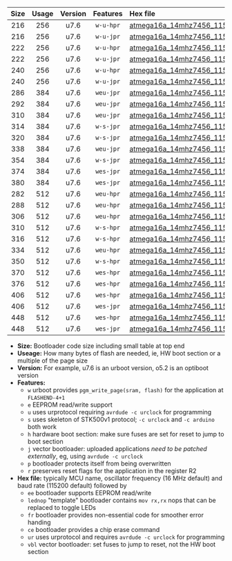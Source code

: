 |Size|Usage|Version|Features|Hex file|
|:-:|:-:|:-:|:-:|:--|
|216|256|u7.6|`w-u-hpr`|[atmega16a_14mhz7456_115200bps_ur.hex](https://raw.githubusercontent.com/stefanrueger/urboot/main//atmega16a_14mhz7456_115200bps_ur.hex)|
|216|256|u7.6|`w-u-jpr`|[atmega16a_14mhz7456_115200bps_ur_vbl.hex](https://raw.githubusercontent.com/stefanrueger/urboot/main//atmega16a_14mhz7456_115200bps_ur_vbl.hex)|
|222|256|u7.6|`w-u-hpr`|[atmega16a_14mhz7456_115200bps_lednop_ur.hex](https://raw.githubusercontent.com/stefanrueger/urboot/main//atmega16a_14mhz7456_115200bps_lednop_ur.hex)|
|222|256|u7.6|`w-u-jpr`|[atmega16a_14mhz7456_115200bps_lednop_ur_vbl.hex](https://raw.githubusercontent.com/stefanrueger/urboot/main//atmega16a_14mhz7456_115200bps_lednop_ur_vbl.hex)|
|240|256|u7.6|`w-u-hpr`|[atmega16a_14mhz7456_115200bps_lednop_fr_ur.hex](https://raw.githubusercontent.com/stefanrueger/urboot/main//atmega16a_14mhz7456_115200bps_lednop_fr_ur.hex)|
|240|256|u7.6|`w-u-jpr`|[atmega16a_14mhz7456_115200bps_lednop_fr_ur_vbl.hex](https://raw.githubusercontent.com/stefanrueger/urboot/main//atmega16a_14mhz7456_115200bps_lednop_fr_ur_vbl.hex)|
|286|384|u7.6|`weu-jpr`|[atmega16a_14mhz7456_115200bps_ee_ur_vbl.hex](https://raw.githubusercontent.com/stefanrueger/urboot/main//atmega16a_14mhz7456_115200bps_ee_ur_vbl.hex)|
|292|384|u7.6|`weu-jpr`|[atmega16a_14mhz7456_115200bps_ee_lednop_ur_vbl.hex](https://raw.githubusercontent.com/stefanrueger/urboot/main//atmega16a_14mhz7456_115200bps_ee_lednop_ur_vbl.hex)|
|310|384|u7.6|`weu-jpr`|[atmega16a_14mhz7456_115200bps_ee_lednop_fr_ur_vbl.hex](https://raw.githubusercontent.com/stefanrueger/urboot/main//atmega16a_14mhz7456_115200bps_ee_lednop_fr_ur_vbl.hex)|
|314|384|u7.6|`w-s-jpr`|[atmega16a_14mhz7456_115200bps_vbl.hex](https://raw.githubusercontent.com/stefanrueger/urboot/main//atmega16a_14mhz7456_115200bps_vbl.hex)|
|320|384|u7.6|`w-s-jpr`|[atmega16a_14mhz7456_115200bps_lednop_vbl.hex](https://raw.githubusercontent.com/stefanrueger/urboot/main//atmega16a_14mhz7456_115200bps_lednop_vbl.hex)|
|338|384|u7.6|`weu-jpr`|[atmega16a_14mhz7456_115200bps_ee_lednop_fr_ce_ur_vbl.hex](https://raw.githubusercontent.com/stefanrueger/urboot/main//atmega16a_14mhz7456_115200bps_ee_lednop_fr_ce_ur_vbl.hex)|
|354|384|u7.6|`w-s-jpr`|[atmega16a_14mhz7456_115200bps_lednop_fr_vbl.hex](https://raw.githubusercontent.com/stefanrueger/urboot/main//atmega16a_14mhz7456_115200bps_lednop_fr_vbl.hex)|
|374|384|u7.6|`wes-jpr`|[atmega16a_14mhz7456_115200bps_ee_vbl.hex](https://raw.githubusercontent.com/stefanrueger/urboot/main//atmega16a_14mhz7456_115200bps_ee_vbl.hex)|
|380|384|u7.6|`wes-jpr`|[atmega16a_14mhz7456_115200bps_ee_lednop_vbl.hex](https://raw.githubusercontent.com/stefanrueger/urboot/main//atmega16a_14mhz7456_115200bps_ee_lednop_vbl.hex)|
|282|512|u7.6|`weu-hpr`|[atmega16a_14mhz7456_115200bps_ee_ur.hex](https://raw.githubusercontent.com/stefanrueger/urboot/main//atmega16a_14mhz7456_115200bps_ee_ur.hex)|
|288|512|u7.6|`weu-hpr`|[atmega16a_14mhz7456_115200bps_ee_lednop_ur.hex](https://raw.githubusercontent.com/stefanrueger/urboot/main//atmega16a_14mhz7456_115200bps_ee_lednop_ur.hex)|
|306|512|u7.6|`weu-hpr`|[atmega16a_14mhz7456_115200bps_ee_lednop_fr_ur.hex](https://raw.githubusercontent.com/stefanrueger/urboot/main//atmega16a_14mhz7456_115200bps_ee_lednop_fr_ur.hex)|
|310|512|u7.6|`w-s-hpr`|[atmega16a_14mhz7456_115200bps.hex](https://raw.githubusercontent.com/stefanrueger/urboot/main//atmega16a_14mhz7456_115200bps.hex)|
|316|512|u7.6|`w-s-hpr`|[atmega16a_14mhz7456_115200bps_lednop.hex](https://raw.githubusercontent.com/stefanrueger/urboot/main//atmega16a_14mhz7456_115200bps_lednop.hex)|
|334|512|u7.6|`weu-hpr`|[atmega16a_14mhz7456_115200bps_ee_lednop_fr_ce_ur.hex](https://raw.githubusercontent.com/stefanrueger/urboot/main//atmega16a_14mhz7456_115200bps_ee_lednop_fr_ce_ur.hex)|
|350|512|u7.6|`w-s-hpr`|[atmega16a_14mhz7456_115200bps_lednop_fr.hex](https://raw.githubusercontent.com/stefanrueger/urboot/main//atmega16a_14mhz7456_115200bps_lednop_fr.hex)|
|370|512|u7.6|`wes-hpr`|[atmega16a_14mhz7456_115200bps_ee.hex](https://raw.githubusercontent.com/stefanrueger/urboot/main//atmega16a_14mhz7456_115200bps_ee.hex)|
|376|512|u7.6|`wes-hpr`|[atmega16a_14mhz7456_115200bps_ee_lednop.hex](https://raw.githubusercontent.com/stefanrueger/urboot/main//atmega16a_14mhz7456_115200bps_ee_lednop.hex)|
|406|512|u7.6|`wes-hpr`|[atmega16a_14mhz7456_115200bps_ee_lednop_fr.hex](https://raw.githubusercontent.com/stefanrueger/urboot/main//atmega16a_14mhz7456_115200bps_ee_lednop_fr.hex)|
|406|512|u7.6|`wes-jpr`|[atmega16a_14mhz7456_115200bps_ee_lednop_fr_vbl.hex](https://raw.githubusercontent.com/stefanrueger/urboot/main//atmega16a_14mhz7456_115200bps_ee_lednop_fr_vbl.hex)|
|448|512|u7.6|`wes-hpr`|[atmega16a_14mhz7456_115200bps_ee_lednop_fr_ce.hex](https://raw.githubusercontent.com/stefanrueger/urboot/main//atmega16a_14mhz7456_115200bps_ee_lednop_fr_ce.hex)|
|448|512|u7.6|`wes-jpr`|[atmega16a_14mhz7456_115200bps_ee_lednop_fr_ce_vbl.hex](https://raw.githubusercontent.com/stefanrueger/urboot/main//atmega16a_14mhz7456_115200bps_ee_lednop_fr_ce_vbl.hex)|

- **Size:** Bootloader code size including small table at top end
- **Useage:** How many bytes of flash are needed, ie, HW boot section or a multiple of the page size
- **Version:** For example, u7.6 is an urboot version, o5.2 is an optiboot version
- **Features:**
  + `w` urboot provides `pgm_write_page(sram, flash)` for the application at `FLASHEND-4+1`
  + `e` EEPROM read/write support
  + `u` uses urprotocol requiring `avrdude -c urclock` for programming
  + `s` uses skeleton of STK500v1 protocol; `-c urclock` and `-c arduino` both work
  + `h` hardware boot section: make sure fuses are set for reset to jump to boot section
  + `j` vector bootloader: uploaded applications *need to be patched externally*, eg, using `avrdude -c urclock`
  + `p` bootloader protects itself from being overwritten
  + `r` preserves reset flags for the application in the register R2
- **Hex file:** typically MCU name, oscillator frequency (16 MHz default) and baud rate (115200 default) followed by
  + `ee` bootloader supports EEPROM read/write
  + `lednop` "template" bootloader contains `mov rx,rx` nops that can be replaced to toggle LEDs
  + `fr` bootloader provides non-essential code for smoother error handing
  + `ce` bootloader provides a chip erase command
  + `ur` uses urprotocol and requires `avrdude -c urclock` for programming
  + `vbl` vector bootloader: set fuses to jump to reset, not the HW boot section
